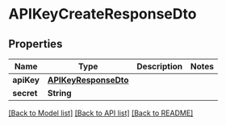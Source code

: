 # APIKeyCreateResponseDto

## Properties
Name | Type | Description | Notes
------------ | ------------- | ------------- | -------------
**apiKey** | [**APIKeyResponseDto**](APIKeyResponseDto.md) |  | 
**secret** | **String** |  | 

[[Back to Model list]](../README.md#documentation-for-models) [[Back to API list]](../README.md#documentation-for-api-endpoints) [[Back to README]](../README.md)


